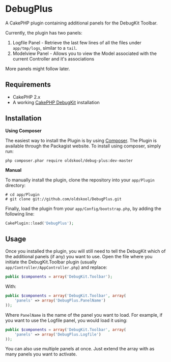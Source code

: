 DebugPlus
=========

A CakePHP plugin containing additional panels for the DebugKit Toolbar.

Currently, the plugin has two panels:

1. Logfile Panel - Retrieve the last few lines of all the files under `app/tmp/logs`, similar to a `tail`.
2. Modelview Panel - Allows you to view the Model associated with the current Controller and it's associations

More panels might follow later.

Requirements
------------

* CakePHP 2.x
* A working [CakePHP DebugKit](https://github.com/cakephp/debug_kit) installation

Installation
------------

**Using Composer**

The easiest way to install the Plugin is by using [Composer](https://getcomposer.org/).
The Plugin is available through the Packagist website. To install using composer, simply run:

```
php composer.phar require oldskool/debug-plus:dev-master
```

**Manual**

To manually install the plugin, clone the repository into your `app/Plugin` directory:

```
# cd app/Plugin
# git clone git://github.com/oldskool/DebugPlus.git
```

Finally, load the plugin from your `app/Config/bootstrap.php`, by adding the following line:

```php
CakePlugin::load('DebugPlus');
```

Usage
-----

Once you installed the plugin, you will still need to tell the DebugKit which of the additional panels (if any) you want to use.
Open the file where you initiate the DebugKit.Toolbar plugin (usually `app/Controller/AppController.php`) and replace:

```php
public $components = array('DebugKit.Toolbar');
```

With:

```php
public $components = array('DebugKit.Toolbar', array(
    'panels' => array('DebugPlus.PanelName')
));
```

Where `PanelName` is the name of the panel you want to load. For example, if you want to use the Logfile panel, you would load it using:

```php
public $components = array('DebugKit.Toolbar', array(
    'panels' => array('DebugPlus.Logfile')
));
```

You can also use multiple panels at once. Just extend the array with as many panels you want to activate.
